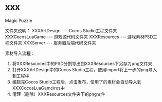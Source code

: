 # xxx
Magic Puzzle

文件夹说明：
XXXArtDesign --- Cocos Studio工程文件夹
XXXCocosLuaGame --- 游戏源代码文件夹
XXXResources --- 游戏素材PSD工程文件夹
XXXServer --- 服务器后端代码文件夹

素材导入流程：

1. 将XXXResources中的PSD分割导出到XXXResources下另存为png文件夹
2. 打开XXXArtDesign中的Cocos Studio工程，使用Import将上一步的png导入到工程中
3. 编辑完Cocos Studio工程后，点击发布，使用了的素材会自动导入到XXXCocosLuaGame\res中
4. 清理（删除）XXXResources文件夹下的png文件
